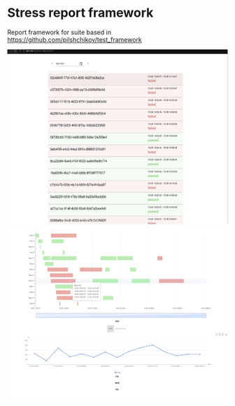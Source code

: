 # Stress report framework

Report framework for suite based in https://github.com/pilshchikov/test_framework


<img src="scripts/list.png" height="400px">

<img src="scripts/details.png" height="400px">
